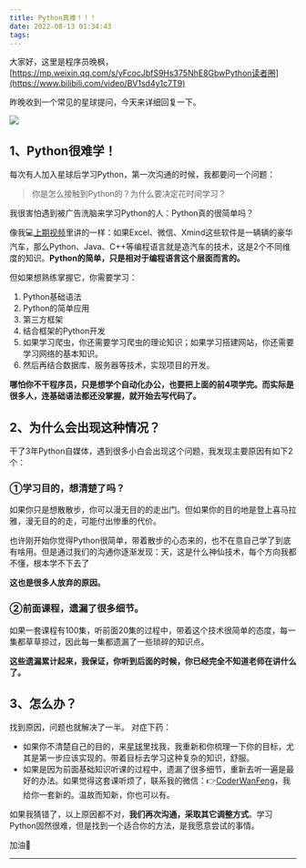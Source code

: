 ```yaml
---
title: Python真难！！！
date: 2022-08-13 01:34:43
tags:
---
```




大家好，这里是程序员晚枫，[https://mp.weixin.qq.com/s/yFcocJbfS9Hs375NhE8GbwPython读者圈](https://www.bilibili.com/video/BV1sd4y1c7T9)

昨晚收到一个常见的星球提问，今天来详细回复一下。

![](https://www.python-office.com/api/img-cdn/wanfeng/python-star-group/wenda/difficult/qa.jpg)

## 1、Python很难学！

每次有人加入星球后学习Python，第一次沟通的时候，我都要问一个问题：

>你是怎么接触到Python的？为什么要决定花时间学习？

我很害怕遇到被广告洗脑来学习Python的人：Python真的很简单吗？

像我💻[上期视频](https://mp.weixin.qq.com/s/rMsMpSdQHqS3Q9eSsA0VeA)里讲的一样：如果Excel、微信、Xmind这些软件是一辆辆的豪华汽车，那么Python、Java、C++等编程语言就是造汽车的技术，这是2个不同维度的知识。**Python的简单，只是相对于编程语言这个层面而言的。**

但如果想熟练掌握它，你需要学习：
1. Python基础语法
2. Python的简单应用
3. 第三方框架
4. 结合框架的Python开发
5. 如果学习爬虫，你还需要学习爬虫的理论知识；如果学习搭建网站，你还需要学习网络的基本知识。
6. 然后再结合数据库、服务器等技术，实现项目的开发。

**哪怕你不干程序员，只是想学个自动化办公，也要把上面的前4项学完。而实际是很多人，连基础语法都还没掌握，就开始去写代码了。**

## 2、为什么会出现这种情况？

干了3年Python自媒体，遇到很多小白会出现这个问题，我发现主要原因有如下2个：

### ①学习目的，想清楚了吗？
如果你只是想散散步，你可以漫无目的的走出门。但如果你的目的地是登上喜马拉雅，漫无目的的走，可能付出惨重的代价。

也许刚开始你觉得Python很简单，带着散步的心态来的，也不在意自己学了到底有啥用。但是通过我们的沟通你逐渐发现：天，这是什么神仙技术，每个方向我都不懂，根本学不下去了

**这也是很多人放弃的原因。**


### ②前面课程，遗漏了很多细节。
如果一套课程有100集，听前面20集的过程中，带着这个技术很简单的态度，每一集都草草掠过，因此每一集都遗漏了一些琐碎的知识点。

**这些遗漏累计起来，我保证，你听到后面的时候，你已经完全不知道老师在讲什么了。**


## 3、怎么办？
找到原因，问题也就解决了一半。
对症下药：
- 如果你不清楚自己的目的，来[星球](https://www.bilibili.com/video/BV1sd4y1c7T9)里找我，我重新和你梳理一下你的目标，尤其是第一步应该实现的。带着目标去学习这种复杂的知识，舒服。
- 如果是因为前面基础知识听课的过程中，遗漏了很多细节，重新去听一遍是最好的办法。如果觉得这套课听烦了，联系我的微信：👉[CoderWanFeng](https://mp.weixin.qq.com/s/yFcocJbfS9Hs375NhE8Gbw)，我给你一套新的。温故而知新，你也可以有。

如果我猜错了，以上原因都不对，**我们再次沟通，采取其它调整方式**。学习Python固然很难，但是找到一个适合你的方法，是我愿意尝试的事情。

加油💪

---







